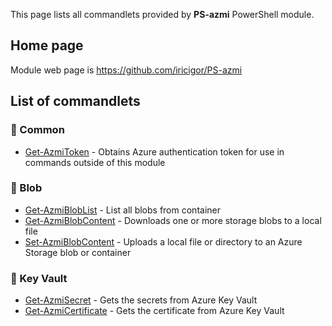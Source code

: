 This page lists all commandlets provided by **PS-azmi** PowerShell module.

## Home page

Module web page is https://github.com/iricigor/PS-azmi

## List of commandlets

### 🔑 Common

- [Get-AzmiToken](./Get-AzmiToken.md) - Obtains Azure authentication token for use in commands outside of this module

### 💾 Blob

- [Get-AzmiBlobList](./Get-AzmiBlobList.md) - List all blobs from container
- [Get-AzmiBlobContent](./Get-AzmiBlobContent.md) - Downloads one or more storage blobs to a local file
- [Set-AzmiBlobContent](./Set-AzmiBlobContent.md) - Uploads a local file or directory to an Azure Storage blob or container

### 🔐 Key Vault

- [Get-AzmiSecret](./Get-AzmiSecret.md) - Gets the secrets from Azure Key Vault
- [Get-AzmiCertificate](./Get-AzmiCertificate.md) - Gets the certificate from Azure Key Vault
